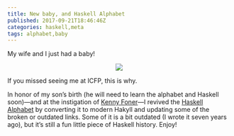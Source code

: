 ```yaml
---
title: New baby, and Haskell Alphabet
published: 2017-09-21T18:46:46Z
categories: haskell,meta
tags: alphabet,baby
---
```


<p>My wife and I just had a baby!</p>
<div style="text-align:center;">
<div class="figure">
<img src="http://byorgey.files.wordpress.com/2017/09/2017-09-1809-24-57.jpg" />

</div>
</div>
<p>If you missed seeing me at ICFP, this is why.</p>
<p>In honor of my son’s birth (he will need to learn the alphabet and Haskell soon)—and at the instigation of <a href="http://very.science/">Kenny Foner</a>—I revived the <a href="http://ozark.hendrix.edu/~yorgey/haskell-alphabet/">Haskell Alphabet</a> by converting it to modern Hakyll and updating some of the broken or outdated links. Some of it is a bit outdated (I wrote it seven years ago), but it’s still a fun little piece of Haskell history. Enjoy!</p>


